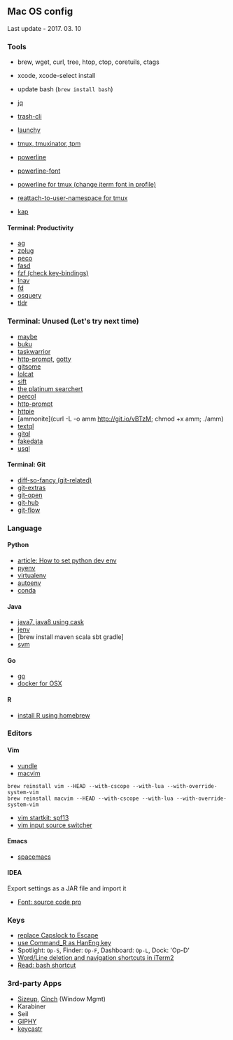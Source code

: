 ## Mac OS config

Last update - 2017. 03. 10

### Tools

- brew, wget, curl, tree, htop, ctop, coretuils, ctags

- xcode, xcode-select install
- update bash (`brew install bash`)

- [jq](https://stedolan.github.io/jq/)
- [trash-cli](https://github.com/andreafrancia/trash-cli)
- [launchy](https://github.com/eddiezane/lunchy)
- [tmux, tmuxinator, tpm](https://github.com/tmuxinator/tmuxinator)
- [powerline](http://powerline.readthedocs.io/en/master/installation/linux.html)
- [powerline-font](http://powerline.readthedocs.io/en/master/installation/linux.html#patched-font-installation)
- [powerline for tmux (change iterm font in profile)](https://gist.github.com/wm/4750511)
- [reattach-to-user-namespace for tmux](http://evertpot.com/osx-tmux-vim-copy-paste-clipboard/)
- [kap](https://github.com/wulkano/kap)

#### Terminal: Productivity

- [ag](https://github.com/ggreer/the_silver_searcher)
- [zplug](https://github.com/b4b4r07/zplug)
- [peco](https://github.com/peco/peco)
- [fasd](https://github.com/clvv/fasd)
- [fzf (check key-bindings)](https://github.com/junegunn/fzf)
- [lnav](http://lnav.org/)
- [fd](https://github.com/sharkdp/fd)
- [osquery](https://osquery.io/downloads/)
- [tldr](https://github.com/tldr-pages/tldr)


### Terminal: Unused (Let's try next time)

- [maybe](https://github.com/p-e-w/maybe)
- [buku](https://github.com/jarun/Buku)
- [taskwarrior](http://taskwarrior.org/)
- [http-prompt](https://github.com/eliangcs/http-prompt), [gotty](https://github.com/yudai/gotty)
- [gitsome](https://github.com/donnemartin/gitsome)
- [lolcat](https://github.com/busyloop/lolcat)
- [sift](https://sift-tool.org/samples)
- [the platinum searchert](https://github.com/monochromegane/the_platinum_searcher)
- [percol](https://github.com/mooz/percol)
- [http-prompt](http://http-prompt.com/#install)
- [httpie](https://httpie.org/)
- [ammonite](curl -L -o amm http://git.io/vBTzM; chmod +x amm; ./amm)
- [textql](https://github.com/dinedal/textql)
- [gitql](https://github.com/cloudson/gitql)
- [fakedata](https://github.com/lucapette/fakedata)
- [usql](https://github.com/knq/usql)

#### Terminal: Git

- [diff-so-fancy (git-related)](https://github.com/stevemao/diff-so-fancy)
- [git-extras](https://github.com/tj/git-extras/blob/master/Installation.md)
- [git-open](https://github.com/paulirish/git-open)
- [git-hub](https://github.com/github/hub)
- [git-flow](https://github.com/nvie/gitflow/wiki/Mac-OS-X)

### Language

#### Python

- [article: How to set python dev env](https://dobest.io/how-to-set-python-dev-env)
- [pyenv](https://github.com/yyuu/pyenv)
- [virtualenv](https://github.com/yyuu/pyenv-virtualenv)
- [autoenv](https://github.com/kennethreitz/autoenv)
- [conda](http://conda.pydata.org/miniconda.html)

#### Java

- [java7, java8 using cask](http://davidcai.github.io/blog/posts/install-multiple-jdk-on-mac/)
- [jenv](https://github.com/gcuisinier/jenv)
- [brew install maven scala sbt gradle]
- [svm](https://github.com/yuroyoro/svm)

#### Go

- [go]()
- [docker for OSX]()

#### R

- [install R using homebrew](http://bionicprofessor.com/2016/05/15/installing-r-in-os-x-with-homebrew-and-cask/)

### Editors

#### Vim

- [vundle](https://github.com/gmarik/Vundle.vim)
- [macvim]()

```
brew reinstall vim --HEAD --with-cscope --with-lua --with-override-system-vim 
brew reinstall macvim --HEAD --with-cscope --with-lua --with-override-system-vim
```

- [vim startkit: spf13](http://vim.spf13.com/)
- [vim input source switcher](http://yisangwook.tumblr.com/post/106780445189/vim-insert-mode-keyboard-switch)

#### Emacs

- [spacemacs](https://github.com/syl20bnr/spacemacs)

#### IDEA

Export settings as a JAR file and import it
- [Font: source code pro](https://github.com/adobe-fonts/source-code-pro)

### Keys

- [replace Capslock to Escape](http://stackoverflow.com/questions/127591/using-caps-lock-as-esc-in-mac-os-x)
- [use Command_R as HanEng key](http://jaebok.tistory.com/38)
- Spotlight: `Op-S`, Finder: `Op-F`, Dashboard: `Op-L`, Dock: 'Op-D'
- [Word/Line deletion and navigation shortcuts in iTerm2](https://coderwall.com/p/ds2dha/word-line-deletion-and-navigation-shortcuts-in-iterm2)
- [Read: bash shortcut](http://ss64.com/bash/syntax-keyboard.html)

### 3rd-party Apps

- [Sizeup](http://www.irradiatedsoftware.com/sizeup/), [Cinch](http://www.irradiatedsoftware.com/cinch/) (Window Mgmt)
- Karabiner
- Seil
- [GIPHY](http://giphy.com/)
- [keycastr](https://github.com/keycastr/keycastr)
